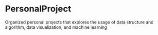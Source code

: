 # PersonalProject
Organized personal projects that explores the usage of data structure and algorithm, data visualization, and machine learning

